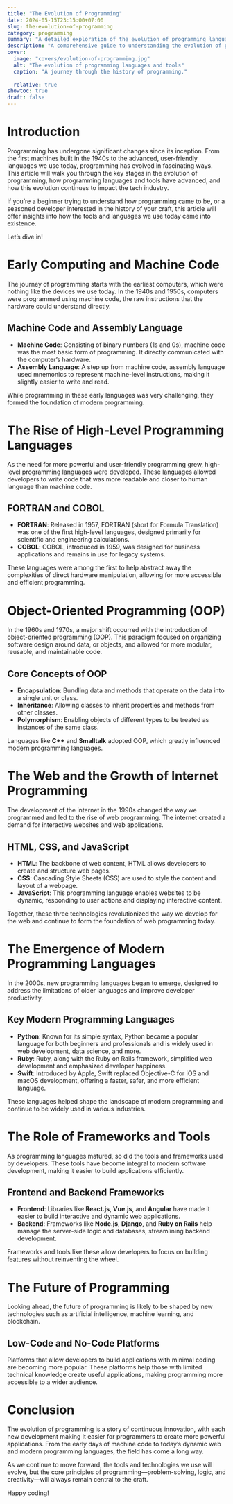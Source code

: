 ```yaml
---
title: "The Evolution of Programming"
date: 2024-05-15T23:15:00+07:00
slug: the-evolution-of-programming
category: programming
summary: "A detailed exploration of the evolution of programming languages, paradigms, and tools, from early computing to modern development."
description: "A comprehensive guide to understanding the evolution of programming, key milestones, and how programming has transformed the tech industry over time."
cover:
  image: "covers/evolution-of-programming.jpg"
  alt: "The evolution of programming languages and tools"
  caption: "A journey through the history of programming."
  
  relative: true
showtoc: true
draft: false
---
```

# Introduction

Programming has undergone significant changes since its inception. From the first machines built in the 1940s to the advanced, user-friendly languages we use today, programming has evolved in fascinating ways. This article will walk you through the key stages in the evolution of programming, how programming languages and tools have advanced, and how this evolution continues to impact the tech industry.

If you’re a beginner trying to understand how programming came to be, or a seasoned developer interested in the history of your craft, this article will offer insights into how the tools and languages we use today came into existence.

Let’s dive in!

# Early Computing and Machine Code

The journey of programming starts with the earliest computers, which were nothing like the devices we use today. In the 1940s and 1950s, computers were programmed using machine code, the raw instructions that the hardware could understand directly.

## Machine Code and Assembly Language

- **Machine Code**: Consisting of binary numbers (1s and 0s), machine code was the most basic form of programming. It directly communicated with the computer’s hardware.
- **Assembly Language**: A step up from machine code, assembly language used mnemonics to represent machine-level instructions, making it slightly easier to write and read.

While programming in these early languages was very challenging, they formed the foundation of modern programming.

# The Rise of High-Level Programming Languages

As the need for more powerful and user-friendly programming grew, high-level programming languages were developed. These languages allowed developers to write code that was more readable and closer to human language than machine code.

## FORTRAN and COBOL

- **FORTRAN**: Released in 1957, FORTRAN (short for Formula Translation) was one of the first high-level languages, designed primarily for scientific and engineering calculations.
- **COBOL**: COBOL, introduced in 1959, was designed for business applications and remains in use for legacy systems.

These languages were among the first to help abstract away the complexities of direct hardware manipulation, allowing for more accessible and efficient programming.

# Object-Oriented Programming (OOP)

In the 1960s and 1970s, a major shift occurred with the introduction of object-oriented programming (OOP). This paradigm focused on organizing software design around data, or objects, and allowed for more modular, reusable, and maintainable code.

## Core Concepts of OOP

- **Encapsulation**: Bundling data and methods that operate on the data into a single unit or class.
- **Inheritance**: Allowing classes to inherit properties and methods from other classes.
- **Polymorphism**: Enabling objects of different types to be treated as instances of the same class.

Languages like **C++** and **Smalltalk** adopted OOP, which greatly influenced modern programming languages.

# The Web and the Growth of Internet Programming

The development of the internet in the 1990s changed the way we programmed and led to the rise of web programming. The internet created a demand for interactive websites and web applications.

## HTML, CSS, and JavaScript

- **HTML**: The backbone of web content, HTML allows developers to create and structure web pages.
- **CSS**: Cascading Style Sheets (CSS) are used to style the content and layout of a webpage.
- **JavaScript**: This programming language enables websites to be dynamic, responding to user actions and displaying interactive content.

Together, these three technologies revolutionized the way we develop for the web and continue to form the foundation of web programming today.

# The Emergence of Modern Programming Languages

In the 2000s, new programming languages began to emerge, designed to address the limitations of older languages and improve developer productivity.

## Key Modern Programming Languages

- **Python**: Known for its simple syntax, Python became a popular language for both beginners and professionals and is widely used in web development, data science, and more.
- **Ruby**: Ruby, along with the Ruby on Rails framework, simplified web development and emphasized developer happiness.
- **Swift**: Introduced by Apple, Swift replaced Objective-C for iOS and macOS development, offering a faster, safer, and more efficient language.

These languages helped shape the landscape of modern programming and continue to be widely used in various industries.

# The Role of Frameworks and Tools

As programming languages matured, so did the tools and frameworks used by developers. These tools have become integral to modern software development, making it easier to build applications efficiently.

## Frontend and Backend Frameworks

- **Frontend**: Libraries like **React.js**, **Vue.js**, and **Angular** have made it easier to build interactive and dynamic web applications.
- **Backend**: Frameworks like **Node.js**, **Django**, and **Ruby on Rails** help manage the server-side logic and databases, streamlining backend development.

Frameworks and tools like these allow developers to focus on building features without reinventing the wheel.

# The Future of Programming

Looking ahead, the future of programming is likely to be shaped by new technologies such as artificial intelligence, machine learning, and blockchain.

## Low-Code and No-Code Platforms

Platforms that allow developers to build applications with minimal coding are becoming more popular. These platforms help those with limited technical knowledge create useful applications, making programming more accessible to a wider audience.

# Conclusion

The evolution of programming is a story of continuous innovation, with each new development making it easier for programmers to create more powerful applications. From the early days of machine code to today’s dynamic web and modern programming languages, the field has come a long way.

As we continue to move forward, the tools and technologies we use will evolve, but the core principles of programming—problem-solving, logic, and creativity—will always remain central to the craft.

Happy coding!